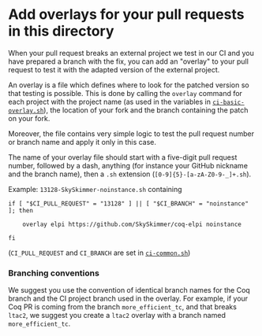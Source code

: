 # Add overlays for your pull requests in this directory

When your pull request breaks an external project we test in our CI and you
have prepared a branch with the fix, you can add an "overlay" to your pull
request to test it with the adapted version of the external project.

An overlay is a file which defines where to look for the patched
version so that testing is possible. This is done by calling the
`overlay` command for each project with the project name (as used in
the variables in [`ci-basic-overlay.sh`](../ci-basic-overlay.sh)), the
location of your fork and the branch containing the patch on your
fork.

Moreover, the file contains very simple logic to test the pull request number
or branch name and apply it only in this case.

The name of your overlay file should start with a five-digit pull request
number, followed by a dash, anything (for instance your GitHub nickname
and the branch name), then a `.sh` extension (`[0-9]{5}-[a-zA-Z0-9-_]+.sh`).

Example: `13128-SkySkimmer-noinstance.sh` containing

```
if [ "$CI_PULL_REQUEST" = "13128" ] || [ "$CI_BRANCH" = "noinstance" ]; then

    overlay elpi https://github.com/SkySkimmer/coq-elpi noinstance

fi
```

(`CI_PULL_REQUEST` and `CI_BRANCH` are set in [`ci-common.sh`](../ci-common.sh))

### Branching conventions

We suggest you use the convention of identical branch names for the
Coq branch and the CI project branch used in the overlay. For example,
if your Coq PR is coming from the branch `more_efficient_tc`, and that
breaks `ltac2`, we suggest you create a `ltac2` overlay with a branch
named `more_efficient_tc`.
